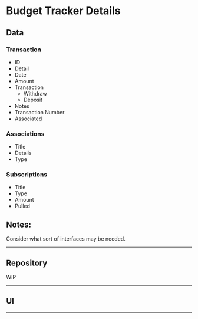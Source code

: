 # Budget Tracker Details

## Data
### Transaction
- ID
- Detail
- Date
- Amount
- Transaction
  - Withdraw
  - Deposit
- Notes
- Transaction Number
- Associated

### Associations
- Title
- Details
- Type

### Subscriptions
- Title
- Type
- Amount
- Pulled

## Notes:

Consider what sort of interfaces may be needed.

---
## Repository
WIP

---
## UI

---

